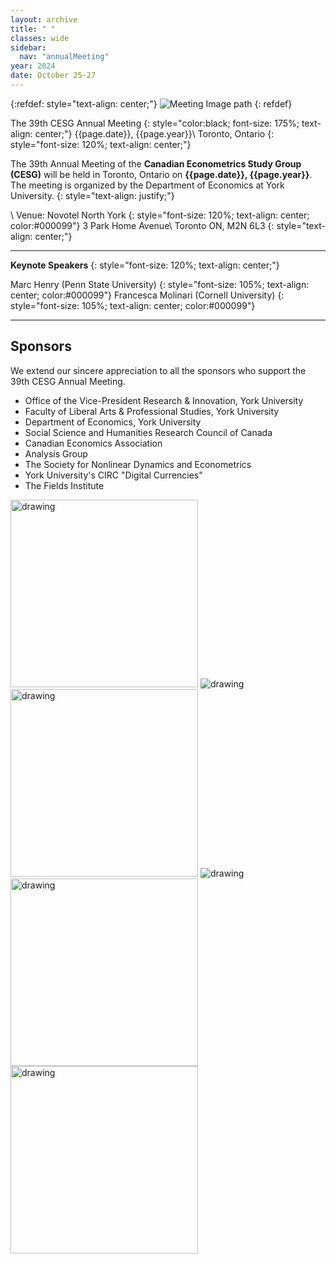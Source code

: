 ```yaml
---
layout: archive
title: " "
classes: wide
sidebar:
  nav: "annualMeeting"
year: 2024
date: October 25-27
---
```

{:refdef: style="text-align: center;"}
![Meeting Image path](/assets/images/{{page.year}}/annualMeeting.jpg)
{: refdef}


The 39th CESG Annual Meeting
{: style="color:black; font-size: 175%; text-align: center;"}
{{page.date}}, {{page.year}}\\
Toronto, Ontario
{: style="font-size: 120%; text-align: center;"}

The 39th Annual Meeting of the **Canadian Econometrics Study Group (CESG)** will be held in Toronto, Ontario on **{{page.date}}, {{page.year}}**. The meeting is organized by the Department of Economics at York University.
{: style="text-align: justify;"}

\\
Venue: Novotel North York
{: style="font-size: 120%; text-align: center; color:#000099"}
3 Park Home Avenue\\
Toronto ON, M2N 6L3
{: style="text-align: center;"}

---
**Keynote Speakers**
{: style="font-size: 120%; text-align: center;"}

Marc Henry (Penn State University)
{: style="font-size: 105%; text-align: center; color:#000099"}
Francesca Molinari (Cornell University)
{: style="font-size: 105%; text-align: center; color:#000099"}

---
## Sponsors
We extend our sincere appreciation to all the sponsors who support the 39th CESG Annual Meeting.
  - Office of the Vice-President Research & Innovation, York University
  - Faculty of Liberal Arts & Professional Studies, York University
  - Department of Economics, York University
  - Social Science and Humanities Research Council of Canada
  - Canadian Economics Association 
  - Analysis Group
  - The Society for Nonlinear Dynamics and Econometrics
  - York University's CIRC "Digital Currencies"
  - The Fields Institute


<img src="/assets/images/{{page.year}}/york.png" alt="drawing" width="300"/>

<img src="/assets/images/{{page.year}}/sshrc.jpg" alt="drawing"/>

<img src="/assets/images/{{page.year}}/cea.jpg" alt="drawing"  width="300"/>

<img src="/assets/images/{{page.year}}/snde.jpg" alt="drawing"/>

<img src="/assets/images/{{page.year}}/analysis_group.png" alt="drawing"  width="300"/>

<img src="/assets/images/{{page.year}}/Fields_Institute_Logo.png" alt="drawing"  width="300"/>
